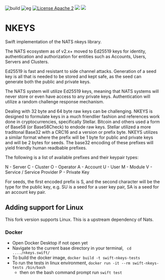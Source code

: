 ![build](https://github.com/nats-io/nkeys.swift/actions/workflows/swift.yml/badge.svg)
![eg](https://img.shields.io/badge/Powered%20By-NATS-green)
[![License Apache 2](https://img.shields.io/badge/License-Apache2-blue.svg)](https://www.apache.org/licenses/LICENSE-2.0)
[![](https://img.shields.io/endpoint?url=https%3A%2F%2Fswiftpackageindex.com%2Fapi%2Fpackages%2Fnats-io%2Fnkeys.swift%2Fbadge%3Ftype%3Dswift-versions)](https://swiftpackageindex.com/nats-io/nkeys.swift)
[![](https://img.shields.io/endpoint?url=https%3A%2F%2Fswiftpackageindex.com%2Fapi%2Fpackages%2Fnats-io%2Fnkeys.swift%2Fbadge%3Ftype%3Dplatforms)](https://swiftpackageindex.com/nats-io/nkeys.swift)



# NKEYS

Swift implementation of the NATS nkeys library.

The NATS ecosystem as of v2.x+ moved to Ed25519 keys for identity, authentication and authorization for entities such as Accounts, Users, Servers and Clusters.

Ed25519 is fast and resistant to side channel attacks. Generation of a seed key is all that is needed to be stored and kept safe, as the seed can generate both the public and private keys.

The NATS system will utilize Ed25519 keys, meaning that NATS systems will never store or even have access to any private keys. Authentication will utilize a random challenge response mechanism.

Dealing with 32 byte and 64 byte raw keys can be challenging. NKEYS is designed to formulate keys in a much friendlier fashion and references work done in cryptocurrencies, specifically Stellar. Bitcoin and others used a form of Base58 (or Base58Check) to endode raw keys. Stellar utilized a more traditonal Base32 with a CRC16 and a version or prefix byte. NKEYS utilizes a similar format where the prefix will be 1 byte for public and private keys and will be 2 bytes for seeds. The base32 encoding of these prefixes will yield friendly human readbable prefixes.

The following is a list of available prefixes and their keypair types:

N - Server
C - Cluster
O - Operator
A - Account
U - User
M - Module
V - Service / Service Provider
P - Private Key

For seeds, the first encoded prefix is S, and the second character will be the type for the public key, e.g. SU is a seed for a user key pair, SA is a seed for an account key pair.

## Adding support for Linux

This fork version supports Linux. This is a upstream dependency of Nats.

### Docker

- Open Docker Desktop if not open yet
- Navigate to the current base directory in your terminal, ` cd ..../nkeys.swift/`
- To build the docker image, `docker build -t swift-nkeys-tests`
- To run the tests in linux environment, `docker run -it --rm swift-nkeys-tests /bin/bash`
    - then on the bash command prompt run `swift test`
